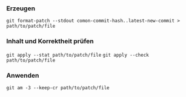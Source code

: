 ### Erzeugen
`git format-patch --stdout comon-commit-hash..latest-new-commit > path/to/patch/file`

### Inhalt und Korrektheit prüfen
`git apply --stat path/to/patch/file`
`git apply --check path/to/patch/file`

### Anwenden
`git am -3 --keep-cr path/to/patch/file`

